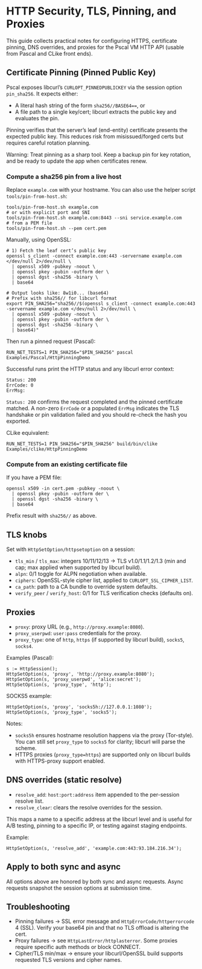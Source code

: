 # HTTP Security, TLS, Pinning, and Proxies

This guide collects practical notes for configuring HTTPS, certificate pinning, DNS overrides, and proxies for the Pscal VM HTTP API (usable from Pascal and CLike front ends).

## Certificate Pinning (Pinned Public Key)

Pscal exposes libcurl’s `CURLOPT_PINNEDPUBLICKEY` via the session option `pin_sha256`. It expects either:

- A literal hash string of the form `sha256//BASE64==`, or
- A file path to a single key/cert; libcurl extracts the public key and evaluates the pin.

Pinning verifies that the server’s leaf (end-entity) certificate presents the expected public key. This reduces risk from misissued/forged certs but requires careful rotation planning.

Warning: Treat pinning as a sharp tool. Keep a backup pin for key rotation, and be ready to update the app when certificates renew.

### Compute a sha256 pin from a live host

Replace `example.com` with your hostname. You can also use the helper script `tools/pin-from-host.sh`:

```
tools/pin-from-host.sh example.com
# or with explicit port and SNI
tools/pin-from-host.sh example.com:8443 --sni service.example.com
# from a PEM file
tools/pin-from-host.sh --pem cert.pem
```

Manually, using OpenSSL:

```
# 1) Fetch the leaf cert’s public key
openssl s_client -connect example.com:443 -servername example.com </dev/null 2>/dev/null \
  | openssl x509 -pubkey -noout \
  | openssl pkey -pubin -outform der \
  | openssl dgst -sha256 -binary \
  | base64

# Output looks like: 8w1i0... (base64)
# Prefix with sha256// for libcurl format
export PIN_SHA256="sha256//$(openssl s_client -connect example.com:443 -servername example.com </dev/null 2>/dev/null \
  | openssl x509 -pubkey -noout \
  | openssl pkey -pubin -outform der \
  | openssl dgst -sha256 -binary \
  | base64)"
```

Then run a pinned request (Pascal):

```
RUN_NET_TESTS=1 PIN_SHA256="$PIN_SHA256" pascal Examples/Pascal/HttpPinningDemo
```

Successful runs print the HTTP status and any libcurl error context:

```
Status: 200
ErrCode: 0
ErrMsg:
```

`Status: 200` confirms the request completed and the pinned certificate matched. A
non-zero `ErrCode` or a populated `ErrMsg` indicates the TLS handshake or pin
validation failed and you should re-check the hash you exported.

CLike equivalent:

```
RUN_NET_TESTS=1 PIN_SHA256="$PIN_SHA256" build/bin/clike Examples/clike/HttpPinningDemo
```

### Compute from an existing certificate file

If you have a PEM file:

```
openssl x509 -in cert.pem -pubkey -noout \
  | openssl pkey -pubin -outform der \
  | openssl dgst -sha256 -binary \
  | base64
```

Prefix result with `sha256//` as above.

## TLS knobs

Set with `HttpSetOption/httpsetoption` on a session:

- `tls_min` / `tls_max`: integers 10/11/12/13 → TLS v1.0/1.1/1.2/1.3 (min and cap; max applied when supported by libcurl build).
- `alpn`: 0/1 toggle for ALPN negotiation when available.
- `ciphers`: OpenSSL-style cipher list, applied to `CURLOPT_SSL_CIPHER_LIST`.
- `ca_path`: path to a CA bundle to override system defaults.
- `verify_peer` / `verify_host`: 0/1 for TLS verification checks (defaults on).

## Proxies

- `proxy`: proxy URL (e.g., `http://proxy.example:8080`).
- `proxy_userpwd`: `user:pass` credentials for the proxy.
- `proxy_type`: one of `http`, `https` (if supported by libcurl build), `socks5`, `socks4`.

Examples (Pascal):

```
s := HttpSession();
HttpSetOption(s, 'proxy', 'http://proxy.example:8080');
HttpSetOption(s, 'proxy_userpwd', 'alice:secret');
HttpSetOption(s, 'proxy_type', 'http');
```

SOCKS5 example:

```
HttpSetOption(s, 'proxy', 'socks5h://127.0.0.1:1080');
HttpSetOption(s, 'proxy_type', 'socks5');
```

Notes:
- `socks5h` ensures hostname resolution happens via the proxy (Tor-style). You can still set `proxy_type` to `socks5` for clarity; libcurl will parse the scheme.
- HTTPS proxies (`proxy_type=https`) are supported only on libcurl builds with HTTPS-proxy support enabled.

## DNS overrides (static resolve)

- `resolve_add`: `host:port:address` item appended to the per-session resolve list.
- `resolve_clear`: clears the resolve overrides for the session.

This maps a name to a specific address at the libcurl level and is useful for A/B testing, pinning to a specific IP, or testing against staging endpoints.

Example:

```
HttpSetOption(s, 'resolve_add', 'example.com:443:93.184.216.34');
```

## Apply to both sync and async

All options above are honored by both sync and async requests. Async requests snapshot the session options at submission time.

## Troubleshooting

- Pinning failures → SSL error message and `HttpErrorCode/httperrorcode` 4 (SSL). Verify your base64 pin and that no TLS offload is altering the cert.
- Proxy failures → see `HttpLastError/httplasterror`. Some proxies require specific auth methods or block CONNECT.
- Cipher/TLS min/max → ensure your libcurl/OpenSSL build supports requested TLS versions and cipher names.
